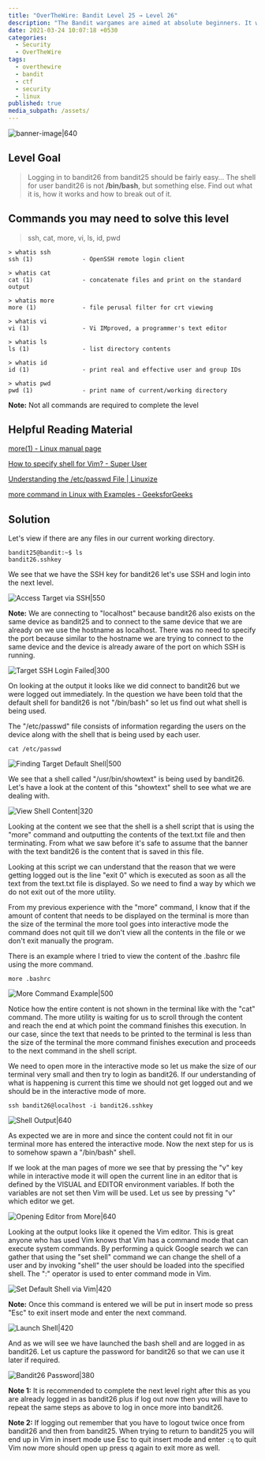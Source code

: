 ```yaml
---
title: "OverTheWire: Bandit Level 25 → Level 26"
description: "The Bandit wargames are aimed at absolute beginners. It will teach the basics needed to be able to play other wargames."
date: 2021-03-24 10:07:18 +0530
categories:
  - Security
  - OverTheWire
tags:
  - overthewire
  - bandit
  - ctf
  - security
  - linux
published: true
media_subpath: /assets/
---
```


![banner-image|640](images/bandit-0/overthewire-banner.png)

## Level Goal

> Logging in to bandit26 from bandit25 should be fairly easy… The shell for user bandit26 is not **/bin/bash**, but something else. Find out what it is, how it works and how to break out of it.

## Commands you may need to solve this level

> ssh, cat, more, vi, ls, id, pwd

```
> whatis ssh  
ssh (1)              - OpenSSH remote login client

> whatis cat  
cat (1)              - concatenate files and print on the standard output

> whatis more  
more (1)             - file perusal filter for crt viewing

> whatis vi  
vi (1)               - Vi IMproved, a programmer's text editor

> whatis ls  
ls (1)               - list directory contents

> whatis id  
id (1)               - print real and effective user and group IDs

> whatis pwd  
pwd (1)              - print name of current/working directory
```

**Note:** Not all commands are required to complete the level

## Helpful Reading Material

[more(1) - Linux manual page](https://man7.org/linux/man-pages/man1/more.1.html)

[How to specify shell for Vim? - Super User](https://superuser.com/questions/287994/how-to-specify-shell-for-vim)

[Understanding the /etc/passwd File \| Linuxize](https://linuxize.com/post/etc-passwd-file/)

[more command in Linux with Examples - GeeksforGeeks](https://www.geeksforgeeks.org/more-command-in-linux-with-examples/)

## Solution

Let's view if there are any files in our current working directory.

```
bandit25@bandit:~$ ls
bandit26.sshkey
```

We see that we have the SSH key for bandit26 let's use SSH and login into the next level.

![Access Target via SSH|550](images/bandit-25-26/target-ssh-login.png)

**Note:** We are connecting to "localhost" because bandit26 also exists on the same device as bandit25 and to connect to the same device that we are already on we use the hostname as localhost. There was no need to specify the port because similar to the hostname we are trying to connect to the same device and the device is already aware of the port on which SSH is running.

![Target SSH Login Failed|300](images/bandit-25-26/target-ssh-login-2.png)

On looking at the output it looks like we did connect to bandit26 but we were logged out immediately. In the question we have been told that the default shell for bandit26 is not "/bin/bash" so let us find out what shell is being used.

The "/etc/passwd" file consists of information regarding the users on the device along with the shell that is being used by each user.

```
cat /etc/passwd
```

![Finding Target Default Shell|500](images/bandit-25-26/target-default-shell.png)

We see that a shell called "/usr/bin/showtext" is being used by bandit26. Let's have a look at the content of this "showtext" shell to see what we are dealing with.

![View Shell Content|320](images/bandit-25-26/shell-content.png)

Looking at the content we see that the shell is a shell script that is using the "more" command and outputting the contents of the text.txt file and then terminating. From what we saw before it's safe to assume that the banner with the text bandit26 is the content that is saved in this file.

Looking at this script we can understand that the reason that we were getting logged out is the line "exit 0" which is executed as soon as all the text from the text.txt file is displayed. So we need to find a way by which we do not exit out of the more utility.

From my previous experience with the "more" command, I know that if the amount of content that needs to be displayed on the terminal is more than the size of the terminal the more tool goes into interactive mode the command does not quit till we don't view all the contents in the file or we don't exit manually the program.

There is an example where I tried to view the content of the .bashrc file using the more command.

```
more .bashrc
```

![More Command Example|500](images/bandit-25-26/more-example.png)

Notice how the entire content is not shown in the terminal like with the "cat" command. The more utility is waiting for us to scroll through the content and reach the end at which point the command finishes this execution.
In our case, since the text that needs to be printed to the terminal is less than the size of the terminal the more command finishes execution and proceeds to the next command in the shell script.

We need to open more in the interactive mode so let us make the size of our terminal very small and then try to login as bandit26. If our understanding of what is happening is current this time we should not get logged out and we should be in the interactive mode of more.

```
ssh bandit26@localhost -i bandit26.sshkey
```

![Shell Output|640](images/bandit-25-26/shell-output.png)

As expected we are in more and since the content could not fit in our terminal more has entered the interactive mode. Now the next step for us is to somehow spawn a "/bin/bash" shell.

If we look at the man pages of more we see that by pressing the "v" key while in interactive mode it will open the current line in an editor that is defined by the VISUAL and EDITOR environment variables. If both the variables are not set then Vim will be used. Let us see by pressing "v" which editor we get.

![Opening Editor from More|640](images/bandit-25-26/opening-editor.png)

Looking at the output looks like it opened the Vim editor. This is great anyone who has used Vim knows that Vim has a command mode that can execute system commands. By performing a quick Google search we can gather that using the "set shell" command we can change the shell of a user and by invoking "shell" the user should be loaded into the specified shell. The ":" operator is used to enter command mode in Vim.

![Set Default Shell via Vim|420](images/bandit-25-26/default-shell-via-vim.png)

**Note:** Once this command is entered we will be put in insert mode so press "Esc" to exit insert mode and enter the next command.

![Launch Shell|420](images/bandit-25-26/launch-shell.png)

And as we will see we have launched the bash shell and are logged in as bandit26. Let us capture the password for bandit26 so that we can use it later if required.

![Bandit26 Password|380](images/bandit-25-26/bandit26-password.png)

**Note 1:** It is recommended to complete the next level right after this as you are already logged in as bandit26 plus if log out now then you will have to repeat the same steps as above to log in once more into bandit26.

**Note 2:** If logging out remember that you have to logout twice once from bandit26 and then from bandit25. When trying to return to bandit25 you will end up in Vim in insert mode use Esc to quit insert mode and enter `:q` to quit Vim now more should open up press q again to exit more as well.